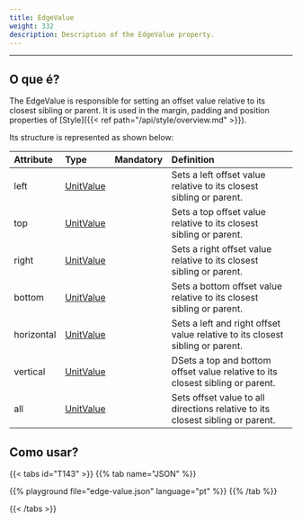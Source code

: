 ```yaml
---
title: EdgeValue
weight: 332
description: Description of the EdgeValue property.
---
```


---

## O que é?

The EdgeValue is responsible for setting an offset value relative to its closest sibling or parent. It is used in the margin, padding and position properties of [Style]({{< ref path="/api/style/overview.md" >}}).

Its structure is represented as shown below:

<table>
  <thead>
    <tr>
      <th style="text-align:left"><strong>Attribute</strong>
      </th>
      <th style="text-align:left"><strong>Type</strong>
      </th>
      <th style="text-align:center">Mandatory</th>
      <th style="text-align:left"><strong>Definition</strong>
      </th>
    </tr>
  </thead>
  <tbody>
    <tr>
      <td style="text-align:left">left</td>
      <td style="text-align:left"><a href="../unit-value/">UnitValue</a>
      </td>
      <td style="text-align:center"></td>
      <td style="text-align:left">Sets a left offset value relative to its closest sibling or parent.</td>
    </tr>
    <tr>
      <td style="text-align:left">top</td>
      <td style="text-align:left"><a href="../unit-value/">UnitValue</a>
      </td>
      <td style="text-align:center"></td>
      <td style="text-align:left">Sets a top offset value relative to its closest sibling or parent.</td>
    </tr>
    <tr>
      <td style="text-align:left">right</td>
      <td style="text-align:left"><a href="../unit-value/">UnitValue</a>
      </td>
      <td style="text-align:center"></td>
      <td style="text-align:left">Sets a right offset value relative to its closest sibling or parent.</td>
    </tr>
    <tr>
      <td style="text-align:left">bottom</td>
      <td style="text-align:left"><a href="../unit-value/">UnitValue</a>
      </td>
      <td style="text-align:center"></td>
      <td style="text-align:left">Sets a bottom offset value relative to its closest sibling or parent.</td>
    </tr>
    <tr>
      <td style="text-align:left">horizontal</td>
      <td style="text-align:left"><a href="../unit-value/">UnitValue</a>
      </td>
      <td style="text-align:center"></td>
      <td style="text-align:left">Sets a left and right offset value relative to its closest sibling or parent.</td>
    </tr>
    <tr>
      <td style="text-align:left">vertical</td>
      <td style="text-align:left"><a href="../unit-value/">UnitValue</a>
      </td>
      <td style="text-align:center"></td>
      <td style="text-align:left">DSets a top and bottom offset value relative to its closest sibling or parent.</td>
    </tr>
    <tr>
      <td style="text-align:left">all</td>
      <td style="text-align:left"><a href="../unit-value/">UnitValue</a>
      </td>
      <td style="text-align:center"></td>
      <td style="text-align:left">Sets offset value to all directions relative to its closest sibling or parent.</td>
    </tr>
  </tbody>
</table>

## Como usar?

{{< tabs id="T143" >}}
{{% tab name="JSON" %}}
<!-- json-playground:edge-value.json
{
  "_beagleComponent_" : "beagle:container",
  "id" : "containerSample",
  "style" : {
    "flex" : {
      "grow" : 1
    },
    "backgroundColor" : "#0000FF50",
    "padding" : {
      "all" : {
        "value" : "@{context.padding}",
        "type" : "REAL"
      }
    },
    "margin" : {
      "bottom" : {
        "value" : "@{context.marginBottom}",
        "type" : "REAL"
      },
      "top" : {
        "value" : "@{context.marginTop}",
        "type" : "REAL"
      },
      "right" : {
        "value" : "@{context.marginRight}",
        "type" : "REAL"
      },
      "left" : {
        "value" : "@{context.marginLeft}",
        "type" : "REAL"
      }
    },
    "cornerRadius" : {
      "radius" : 6
    }
  },
  "context" : {
    "id" : "context",
    "value" : {
      "marginLeft" : 2,
      "marginTop" : 4,
      "marginBottom" : 4,
      "padding" : 2,
      "marginRight" : 2
    }
  },
  "children" : [
    {
      "_beagleComponent_" : "beagle:button",
      "style" : {
        "backgroundColor" : "#00FF0050",
        "flex" : {
          "grow" : 1
        }
      },
      "onPress" : [
        {
          "contextId" : "context",
          "value" : {
            "marginLeft" : 20,
            "marginTop" : 20,
            "marginBottom" : 20,
            "padding" : 20,
            "marginRight" : 20
          },
          "_beagleAction_" : "beagle:setcontext"
        }
      ],
      "text" : "SetContext"
    }
  ]
}
-->
{{% playground file="edge-value.json" language="pt" %}}
{{% /tab %}}

{{< /tabs >}}